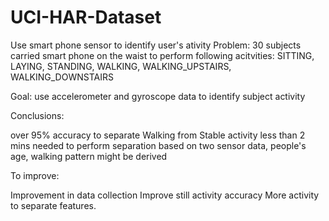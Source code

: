 # UCI-HAR-Dataset
Use smart phone sensor to identify user's ativity
Problem: 30 subjects carried smart phone on the waist to perform following acitvities: 
SITTING, LAYING, STANDING, WALKING, WALKING_UPSTAIRS, WALKING_DOWNSTAIRS


Goal: use accelerometer and gyroscope data to identify subject activity

Conclusions:

over 95% accuracy to separate Walking from Stable activity
less than 2 mins needed to perform separation
based on two sensor data, people's age, walking pattern might be derived

To improve:

Improvement in data collection
Improve still activity accuracy
More activity to separate features.
